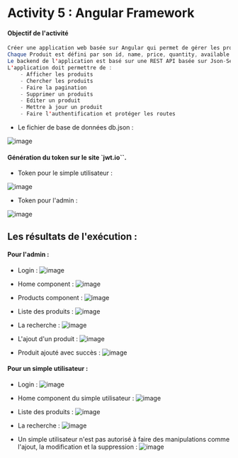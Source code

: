 # Activity 5 : Angular Framework

#### Objectif de l'activité
```java
Créer une application web basée sur Angular qui permet de gérer les produits.
Chaque Produit est défini par son id, name, price, quantity, available.
Le backend de l'application est basé sur une REST API basée sur Json-Server
L'application doit permettre de :
    - Afficher les produits
    - Chercher les produits
    - Faire la pagination
    - Supprimer un produits
    - Editer un produit
    - Mettre à jour un produit
    - Faire l'authentification et protéger les routes
```

- Le fichier de base de données db.json :
  
![image](https://github.com/HousnaAghzer/Aghzer-Housna-JEE/assets/123586109/db5bd028-458b-462f-96ce-f076d9a71037)

#### Génération du token sur le site `jwt.io``.
- Token pour le simple utilisateur :
  
![image](https://github.com/WebProjDeveloper/JEE_All_Activities/assets/125798807/3d5b2d44-5474-440b-8278-4c83f7faaf14)

- Token pour l'admin :
  
![image](https://github.com/WebProjDeveloper/JEE_All_Activities/assets/125798807/ce823704-206d-4a0f-8c0b-ef65c8746d94)



## Les résultats de l'exécution :
#### Pour l'admin :
- Login :
![image](https://github.com/WebProjDeveloper/JEE_All_Activities/assets/125798807/de3f8489-9f31-4814-8d28-938358d1746a)


- Home component :
![image](https://github.com/WebProjDeveloper/JEE_All_Activities/assets/125798807/4fdb0e7c-8d12-4cc6-8d05-a5e62afe0d0d)


- Products component :
![image](https://github.com/WebProjDeveloper/JEE_All_Activities/assets/125798807/0180f1ab-a27d-4264-ad15-a13f7fe69a86)


- Liste des produits :
![image](https://github.com/WebProjDeveloper/JEE_All_Activities/assets/125798807/f6bec4df-895e-4cce-a1bf-3e0c82826482)


- La recherche :
![image](https://github.com/WebProjDeveloper/JEE_All_Activities/assets/125798807/ca85edfc-3aa6-4d0d-8df2-6f85940552e7)


- L'ajout d'un produit :
![image](https://github.com/WebProjDeveloper/JEE_All_Activities/assets/125798807/7c261128-9087-4d0c-9e84-0cd6f988c3a7)


- Produit ajouté avec succès :
![image](https://github.com/WebProjDeveloper/JEE_All_Activities/assets/125798807/6dfba4ab-965b-46ca-ae67-63c4c868b243)


#### Pour un simple utilisateur :
- Login :
![image](https://github.com/WebProjDeveloper/JEE_All_Activities/assets/125798807/ccbfb244-751e-47f0-a5a0-590d7497a471)


- Home component du simple utilisateur :
![image](https://github.com/WebProjDeveloper/JEE_All_Activities/assets/125798807/7727dbf2-7ad1-47db-a636-e1bc4682aa09)


- Liste des produits :
![image](https://github.com/WebProjDeveloper/JEE_All_Activities/assets/125798807/c199dc48-cdf4-4065-b4aa-21297c03446f)


- La recherche :
![image](https://github.com/WebProjDeveloper/JEE_All_Activities/assets/125798807/64d8a61e-c326-40c6-8ffa-e03748984ea2)

- Un simple utilisateur n'est pas autorisé à faire des manipulations comme l'ajout, la modification et la suppression :
![image](https://github.com/WebProjDeveloper/JEE_All_Activities/assets/125798807/a513ab43-63e9-4529-9a34-b11347cc4c21)






